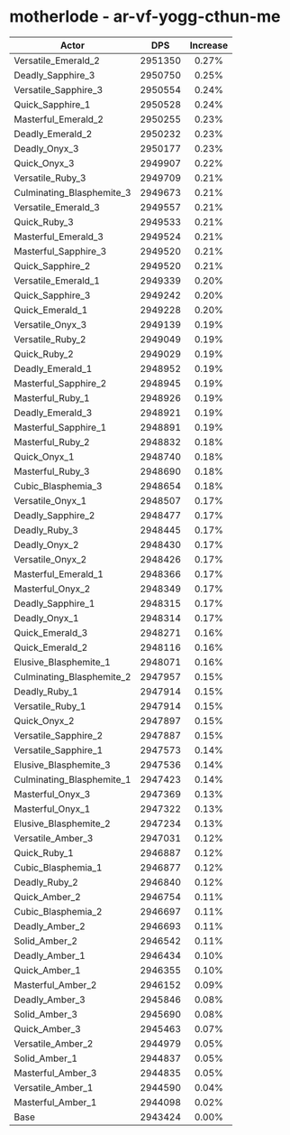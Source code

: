 # motherlode - ar-vf-yogg-cthun-me
| Actor | DPS | Increase |
|---|:---:|:---:|
|Versatile_Emerald_2|2951350|0.27%|
|Deadly_Sapphire_3|2950750|0.25%|
|Versatile_Sapphire_3|2950554|0.24%|
|Quick_Sapphire_1|2950528|0.24%|
|Masterful_Emerald_2|2950255|0.23%|
|Deadly_Emerald_2|2950232|0.23%|
|Deadly_Onyx_3|2950177|0.23%|
|Quick_Onyx_3|2949907|0.22%|
|Versatile_Ruby_3|2949709|0.21%|
|Culminating_Blasphemite_3|2949673|0.21%|
|Versatile_Emerald_3|2949557|0.21%|
|Quick_Ruby_3|2949533|0.21%|
|Masterful_Emerald_3|2949524|0.21%|
|Masterful_Sapphire_3|2949520|0.21%|
|Quick_Sapphire_2|2949520|0.21%|
|Versatile_Emerald_1|2949339|0.20%|
|Quick_Sapphire_3|2949242|0.20%|
|Quick_Emerald_1|2949228|0.20%|
|Versatile_Onyx_3|2949139|0.19%|
|Versatile_Ruby_2|2949049|0.19%|
|Quick_Ruby_2|2949029|0.19%|
|Deadly_Emerald_1|2948952|0.19%|
|Masterful_Sapphire_2|2948945|0.19%|
|Masterful_Ruby_1|2948926|0.19%|
|Deadly_Emerald_3|2948921|0.19%|
|Masterful_Sapphire_1|2948891|0.19%|
|Masterful_Ruby_2|2948832|0.18%|
|Quick_Onyx_1|2948740|0.18%|
|Masterful_Ruby_3|2948690|0.18%|
|Cubic_Blasphemia_3|2948654|0.18%|
|Versatile_Onyx_1|2948507|0.17%|
|Deadly_Sapphire_2|2948477|0.17%|
|Deadly_Ruby_3|2948445|0.17%|
|Deadly_Onyx_2|2948430|0.17%|
|Versatile_Onyx_2|2948426|0.17%|
|Masterful_Emerald_1|2948366|0.17%|
|Masterful_Onyx_2|2948349|0.17%|
|Deadly_Sapphire_1|2948315|0.17%|
|Deadly_Onyx_1|2948314|0.17%|
|Quick_Emerald_3|2948271|0.16%|
|Quick_Emerald_2|2948116|0.16%|
|Elusive_Blasphemite_1|2948071|0.16%|
|Culminating_Blasphemite_2|2947957|0.15%|
|Deadly_Ruby_1|2947914|0.15%|
|Versatile_Ruby_1|2947914|0.15%|
|Quick_Onyx_2|2947897|0.15%|
|Versatile_Sapphire_2|2947887|0.15%|
|Versatile_Sapphire_1|2947573|0.14%|
|Elusive_Blasphemite_3|2947536|0.14%|
|Culminating_Blasphemite_1|2947423|0.14%|
|Masterful_Onyx_3|2947369|0.13%|
|Masterful_Onyx_1|2947322|0.13%|
|Elusive_Blasphemite_2|2947234|0.13%|
|Versatile_Amber_3|2947031|0.12%|
|Quick_Ruby_1|2946887|0.12%|
|Cubic_Blasphemia_1|2946877|0.12%|
|Deadly_Ruby_2|2946840|0.12%|
|Quick_Amber_2|2946754|0.11%|
|Cubic_Blasphemia_2|2946697|0.11%|
|Deadly_Amber_2|2946693|0.11%|
|Solid_Amber_2|2946542|0.11%|
|Deadly_Amber_1|2946434|0.10%|
|Quick_Amber_1|2946355|0.10%|
|Masterful_Amber_2|2946152|0.09%|
|Deadly_Amber_3|2945846|0.08%|
|Solid_Amber_3|2945690|0.08%|
|Quick_Amber_3|2945463|0.07%|
|Versatile_Amber_2|2944979|0.05%|
|Solid_Amber_1|2944837|0.05%|
|Masterful_Amber_3|2944835|0.05%|
|Versatile_Amber_1|2944590|0.04%|
|Masterful_Amber_1|2944098|0.02%|
|Base|2943424|0.00%|

